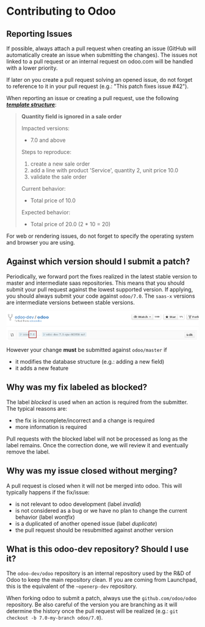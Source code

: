 Contributing to Odoo
====================

Reporting Issues
----------------
If possible, always attach a pull request when creating an issue (GitHub will automatically create an issue when submitting the changes). The issues not linked to a pull request or an internal request on odoo.com will be handled with a lower priority.

If later on you create a pull request solving an opened issue, do not forget to reference to it in your pull request (e.g.: "This patch fixes issue #42").

When reporting an issue or creating a pull request, use the following ***[template structure](https://raw.githubusercontent.com/odoo/odoo/master/doc/_templates/issue_template.md)***:

> **Quantity field is ignored in a sale order**
>
> Impacted versions:
> 
>  - 7.0 and above
> 
> Steps to reproduce:
> 
>  1. create a new sale order
>  2. add a line with product 'Service', quantity 2, unit price 10.0
>  3. validate the sale order
> 
> Current behavior:
> 
>  - Total price of 10.0
> 
> Expected behavior:
> 
>  - Total price of 20.0 (2 * 10 = 20)

For web or rendering issues, do not forget to specify the operating system and browser you are using.

Against which version should I submit a patch?
----------------------------------------------
Periodically, we forward port the fixes realized in the latest stable version to master and intermediate saas repositories. This means that you should submit your pull request against the lowest supported version. If applying, you should always submit your code against `odoo/7.0`. The `saas-x` versions are intermediate versions between stable versions.

![Submiting against the right version](/doc/_static/pull-request-version.png)

However your change **must** be submitted against `odoo/master` if

* it modifies the database structure (e.g.: adding a new field)
* it adds a new feature

Why was my fix labeled as blocked?
----------------------------------
The label *blocked* is used when an action is required from the submitter. The typical reasons are:

* the fix is incomplete/incorrect and a change is required
* more information is required

Pull requests with the blocked label will not be processed as long as the label remains. Once the correction done, we will review it and eventually remove the label.

Why was my issue closed without merging?
----------------------------------------
A pull request is closed when it will not be merged into odoo. This will typically happens if the fix/issue:

* is not relevant to odoo development (label *invalid*)
* is not considered as a bug or we have no plan to change the current behavior (label *wontfix*)
* is a duplicated of another opened issue (label *duplicate*)
* the pull request should be resubmitted against another version

What is this odoo-dev repository? Should I use it?
--------------------------------------------------

The `odoo-dev/odoo` repository is an internal repository used by the R&D of Odoo to keep the main repository clean. If you are coming from Launchpad, this is the equivalent of the `~openerp-dev` repository.

When forking odoo to submit a patch, always use the `github.com/odoo/odoo` repository. Be also careful of the version you are branching as it will determine the history once the pull request will be realized (e.g.: `git checkout -b 7.0-my-branch odoo/7.0`).

